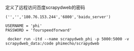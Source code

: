 定义了远程访问百度scrapydweb的密码
```
('','','180.76.153.244','6800','baidu_server')

USERNAME = 'phi'
PASSWORD = 'fourspeedforward'
```

```
 docker run -itd --name scrapydweb_phi -p 5000:5000 -v scrapydweb_data:/code phimecho/scrapydweb
```